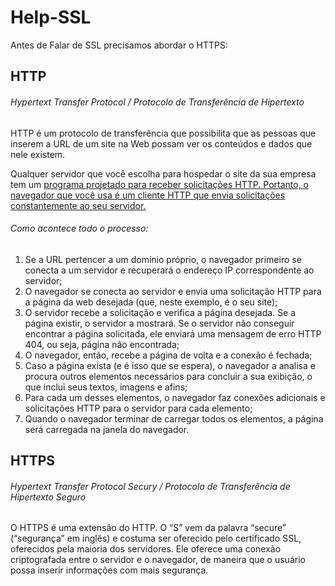 # Help-SSL

Antes de Falar de SSL precisamos abordar o HTTPS:

## HTTP 
###### Hypertext Transfer Protocol / Protocolo de Transferência de Hipertexto
HTTP é um protocolo de transferência que possibilita que as pessoas que inserem a URL de um site na Web possam ver os conteúdos e dados que nele existem. 

Qualquer servidor que você escolha para hospedar o site da sua empresa tem um <ins>programa projetado para receber solicitações HTTP<ins>. 
Portanto, o navegador que você usa é um cliente HTTP que envia solicitações constantemente ao seu servidor.

###### Como acontece todo o processo:
1. Se a URL pertencer a um domínio próprio, o navegador primeiro se conecta a um servidor e recuperará o endereço IP correspondente ao servidor;
2. O navegador se conecta ao servidor e envia uma solicitação HTTP para a página da web desejada (que, neste exemplo, é o seu site);
3. O servidor recebe a solicitação e verifica a página desejada. Se a página existir, o servidor a mostrará. Se o servidor não conseguir encontrar a página solicitada, ele enviará uma mensagem de erro HTTP 404, ou seja, página não encontrada;
4. O navegador, então, recebe a página de volta e a conexão é fechada;
5. Caso a página exista (e é isso que se espera), o navegador a analisa e procura outros elementos necessários para concluir a sua exibição, o que inclui seus textos, imagens e afins;
6. Para cada um desses elementos, o navegador faz conexões adicionais e solicitações HTTP para o servidor para cada elemento;
7. Quando o navegador terminar de carregar todos os elementos, a página será carregada na janela do navegador.


## HTTPS
###### Hypertext Transfer Protocol Secury / Protocolo de Transferência de Hipertexto Seguro
O HTTPS é uma extensão do HTTP. O “S” vem da palavra “secure” (“segurança” em inglês) e costuma ser oferecido pelo certificado SSL, 
oferecidos pela maioria dos servidores. Ele oferece uma conexão criptografada entre o servidor e o navegador, de maneira que o usuário possa inserir informações 
com mais segurança.


